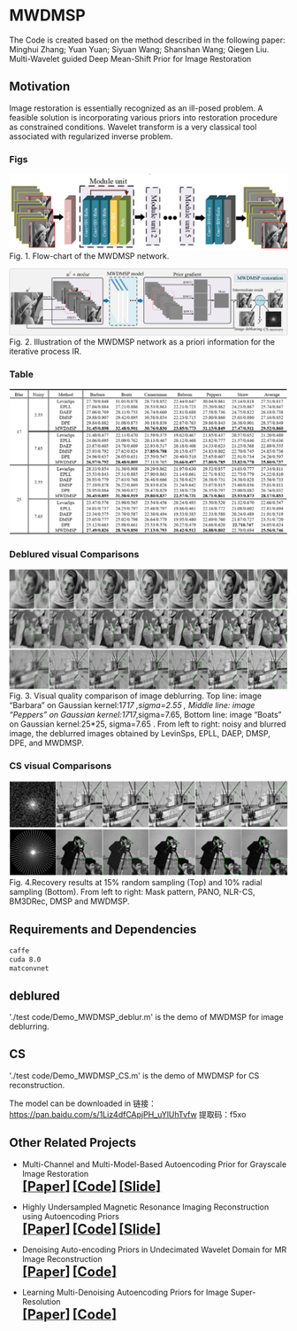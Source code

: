 # MWDMSP
The Code is created based on the method described in the following paper:
 Minghui Zhang; Yuan Yuan; Siyuan Wang; Shanshan Wang; Qiegen Liu. Multi-Wavelet guided Deep Mean-Shift Prior for Image Restoration


## Motivation
Image restoration is essentially recognized as an ill-posed problem. A feasible solution is incorporating various priors into restoration 
procedure as constrained conditions. Wavelet transform is a very classical tool associated with regularized inverse problem.

### Figs
![repeat-MWDMSP](https://github.com/yqx7150/MWDMSP/blob/master/test%20code/utils/flowchart.png)
Fig. 1. Flow-chart of the MWDMSP network.

![repeat-MWDMSP](https://github.com/yqx7150/MWDMSP/blob/master/test%20code/utils/iteration.png)
Fig. 2. Illustration of the MWDMSP network as a priori information for the iterative process IR. 

### Table

![repeat-MWDMSP](https://github.com/yqx7150/MWDMSP/blob/master/test%20code/utils/table.png)

### Deblured visual Comparisons
![repeat-MWDMSP](https://github.com/yqx7150/MWDMSP/blob/master/test%20code/utils/result.png)
Fig. 3. Visual quality comparison of image deblurring. Top line: image “Barbara” on Gaussian kernel:17*17 ,sigma=2.55 , Middle line: image “Peppers” on Gaussian kernel:17*17,sigma=7.65, Bottom line: image “Boats” on Gaussian kernel:25*25, sigma=7.65 . From left to right: noisy and blurred image, the deblurred images obtained by LevinSps, EPLL, DAEP, DMSP, DPE, and MWDMSP.

### CS visual Comparisons
![repeat-MWDMSP](https://github.com/yqx7150/MWDMSP/blob/master/test%20code/utils/CTres.png)
Fig. 4.Recovery results at 15% random sampling (Top) and 10% radial sampling (Bottom). From left to right: Mask pattern, PANO, NLR-CS, BM3DRec, DMSP and MWDMSP.

## Requirements and Dependencies
    caffe
    cuda 8.0
    matconvnet
    
##  deblured
'./test code/Demo_MWDMSP_deblur.m' is the demo of MWDMSP for image deblurring.
## CS
'./test code/Demo_MWDMSP_CS.m' is the demo of MWDMSP for CS reconstruction.

The model can be downloaded in 链接：https://pan.baidu.com/s/1Liz4dfCApjPH_uYlUhTvfw 提取码：f5xo 



## Other Related Projects
  * Multi-Channel and Multi-Model-Based Autoencoding Prior for Grayscale Image Restoration  
[<font size=5>**[Paper]**</font>](https://ieeexplore.ieee.org/stamp/stamp.jsp?tp=&arnumber=8782831)  [<font size=5>**[Code]**</font>](https://github.com/yqx7150/MEDAEP)   [<font size=5>**[Slide]**</font>](https://github.com/yqx7150/EDAEPRec/tree/master/Slide)

  * Highly Undersampled Magnetic Resonance Imaging Reconstruction using Autoencoding Priors  
[<font size=5>**[Paper]**</font>](https://cardiacmr.hms.harvard.edu/files/cardiacmr/files/liu2019.pdf)  [<font size=5>**[Code]**</font>](https://github.com/yqx7150/EDAEPRec)   [<font size=5>**[Slide]**</font>](https://github.com/yqx7150/EDAEPRec/tree/master/Slide)

  * Denoising Auto-encoding Priors in Undecimated Wavelet Domain for MR Image Reconstruction  
[<font size=5>**[Paper]**</font>](https://arxiv.org/ftp/arxiv/papers/1909/1909.01108.pdf)  [<font size=5>**[Code]**</font>](https://github.com/yqx7150/WDAEPRec)
 
  * Learning Multi-Denoising Autoencoding Priors for Image Super-Resolution  
[<font size=5>**[Paper]**</font>](https://www.sciencedirect.com/science/article/pii/S1047320318302700)   [<font size=5>**[Code]**</font>](https://github.com/yqx7150/MDAEP-SR)
